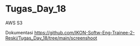 # Tugas_Day_18
AWS S3

Dokumentasi
https://github.com/IKON-Softw-Eng-Trainee-2-Reski/Tugas_Day_18/tree/main/screenshoot
